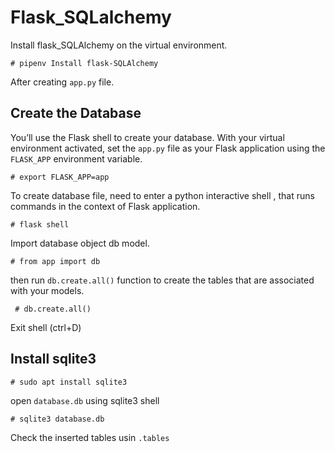 # Flask_SQLalchemy

Install flask_SQLAlchemy on the virtual environment.

```` # pipenv Install flask-SQLAlchemy ````

After creating ``app.py`` file.

## Create the Database

You’ll use the Flask shell to create your database.
With your virtual environment activated, set the ``app.py`` file as your Flask application using the ``FLASK_APP`` environment variable.

```` # export FLASK_APP=app ````

To create database file, need to enter a python interactive shell , that runs commands in the context of Flask application.

```` # flask shell ````

Import database object db model.

```` # from app import db ````

then run ``db.create.all()`` function to create the tables that are associated with your models.

```` # db.create.all()````

Exit shell (ctrl+D)

## Install sqlite3 

```` # sudo apt install sqlite3 ````

open ``database.db`` using sqlite3 shell

```` # sqlite3 database.db ````

Check the inserted tables usin `` .tables ``

